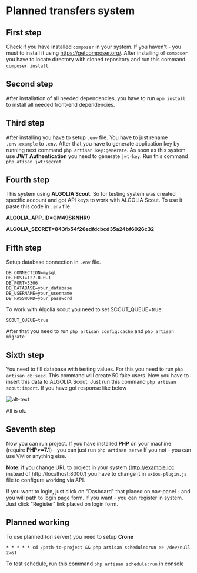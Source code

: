 # Planned transfers system

## First step

Check if you have installed `composer` in your system. If you haven't - you must to install it using https://getcomposer.org/.
After installing of `composer` you have to locate directory with cloned repository and run this command `composer install`.

## Second step

After installation of all needed dependencies, you have to run `npm install` to install all needed front-end dependencies.

## Third step

After installing you have to setup `.env` file. You have to just rename `.env.example` to `.env`.
After that you have to generate application key by running next command `php artisan key:generate`.
As soon as this system use **JWT Authentication** you need to generate `jwt-key`.
Run this command `php atisan jwt:secret`

## Fourth step

This system using **ALGOLIA Scout**. So for testing system was created specific account and got API keys to work with ALGOLIA Scout.
To use it paste this code in `.env` file.

  **ALGOLIA_APP_ID=GM49SKNHR9**
  
  **ALGOLIA_SECRET=843fb54f26edfdcbcd35a24bf6026c32**
  
## Fifth step

Setup database connection in `.env` file.
```
DB_CONNECTION=mysql
DB_HOST=127.0.0.1
DB_PORT=3306
DB_DATABASE=your_database
DB_USERNAME=your_username
DB_PASSWORD=your_password
```
To work with Algolia scout you need to set SCOUT_QUEUE=true:
```
SCOUT_QUEUE=true
```
After that you need to run `php artisan config:cache` and `php artisan migrate`

## Sixth step

You need to fill database with testing values. For this you need to run `php artisan db:seed`. This command will create 50 fake users.
Now you have to insert this data to ALGOLIA Scout.
Just run this command `php artisan scout:import`. If you have got response like below

![alt-text](http://i66.tinypic.com/anzqrq.png "Successfully imported to Algolia")

All is ok.

## Seventh step

Now you can run project. If you have installed **PHP** on your machine (require **PHP>=7.1**) - you can just run `php artisan serve`
If you not - you can use VM or anything else.

**Note**: if you change URL to project in your system (http://example.loc instead of http://localhost:8000/) you have to change it in
 `axios-plugin.js` file to configure working via API.
 
If you want to login, just click on "Dasboard" that placed on nav-panel - and you will path to login page form. If you want - you can register in system.
Just click "Register" link placed on login form.

## Planned working

To use planned (on server) you need to setup **Crone**

```
* * * * * cd /path-to-project && php artisan schedule:run >> /dev/null 2>&1
```
To test schedule, run this command `php artisan schedule:run` in console 

 
